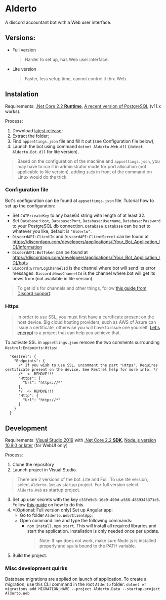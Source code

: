 # Alderto
A discord accountant bot with a Web user interface.

## Versions:
* Full version
  > Harder to set up, has Web user interface.

* Lite version
  > Faster, less setup time, cannot control it thru Web.

## Instalation
Requirements: [.Net Core 2.2 **Runtime**](https://dotnet.microsoft.com/download/dotnet-core/2.2), [A recent version of PostgreSQL](https://www.postgresql.org/download/) (v11.x works).

Process:
1) Download [latest release](/GedasFX/Alderto/releases/latest/);
2) Extract the folder;
3) Find `appsettings.json` file and fill it out (see Configuration file below);
4) Launch the bot using command `dotnet Alderto.Web.dll` (`dotnet Alderto.Bot.dll` for lite version).
> Based on the configuration of the machine and `appsettings.json`, you may have to run it in administrator mode for port allocation (not applicable to lite version). adding `sudo` in front of the command on Linux would do the trick.
   
### Configuration file
Bot's configuration can be found at `appsettings.json` file.
Tutorial how to set up the configuration:
* Set `JWTPrivateKey` to any base64 string with length of at least 32.
* Set `Database:Host`, `Database:Port`, `Database:Username`, `Database:Password` to your PostgreSQL db connection. `Database:Database` can be set to whatever you like, default is `"Alderto"`. 
* `DiscordAPI:ClientId` and `DiscordAPI:ClientSecret` can be found at https://discordapp.com/developers/applications/[Your_Bot_Application_ID]/information
* `DiscordAPI:BotToken` can be found at https://discordapp.com/developers/applications/[Your_Bot_Application_ID]/bots
* `Discord:ErrorLogChannelId` is the channel where bot will send its error messages. `Discord:NewsChannelId` is the channel where bot will get its news from (not available in lite version). 
 > To get id's for channels and other things, follow [this guide from Discord support](https://support.discordapp.com/hc/en-us/articles/206346498-Where-can-I-find-my-User-Server-Message-ID-).

### Https
>In order to use SSL, you must first have a certificate present on the host device. Big cloud hosting providers, such as AWS of Azure can issue a certificate, otherwise you will have to issue one yourself. [Let's encrypt](https://letsencrypt.org/) is a project that can help you achieve that.

To activate SSL in `appsettings.json` remove the two comments surrounding `Kestrel:Endpoints:Https`:
```
  "Kestrel": {
    "Endpoints": {
      /* If you wish to use SSL, uncomment the part "Https". Requires certificate present on the device. See Kestrel help for more info. */
      /*  <- REMOVE!!!
      "Https": {
        "Url": "https://*"
      },
      */  <- REMOVE!!!
      "Http": {
        "Url": "http://*"
      }
    }
  }
```
## Development
Requirements: [Visual Studio 2019](https://visualstudio.microsoft.com/vs/) with [.Net Core 2.2 **SDK**](https://dotnet.microsoft.com/download/dotnet-core/2.2), [Node.js version 10.9.0 or later](https://nodejs.org/en/) (for WebUI only)

Process:
1) Clone the repository 
1) Launch project in Visual Studio.
  > There are 2 versions of the bot. Lite and Full. To use lite version, select `Alderto.Bot` as startup project. 
  > For full version select `Alderto.Web` as startup project.
3) Set up user secrets with the key `c53fe5d3-16e9-400d-a588-4859345371e5`. Follow [this guide](https://docs.microsoft.com/en-us/aspnet/core/security/app-secrets?view=aspnetcore-2.2) on how to do this.
1) *[Optional: Full version only] Set up Angular app:
   * Go to folder `Alderto.Web/ClientApp`;
   * Open command line and type the following commands:
     * `npm install`, `npm start`. This will install all required libraries and start the application. Installation is only needed once per update.
       > Note: If `npm` does not work, make sure Node.js is installed properly and `npm` is bound to the PATH variable.
1) Build the project.

### Misc development quirks
Database migrations are applied on launch of application. To create a migration, use this CLI command in the root `Alderto` folder: 
`dotnet ef migrations add MIGRATION_NAME --project Alderto.Data --startup-project Alderto.Web`
